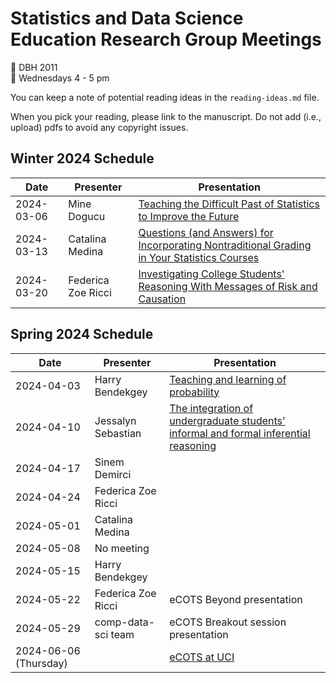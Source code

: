 # Statistics and Data Science Education Research Group Meetings

:pushpin: DBH 2011   
:calendar: Wednesdays 4 - 5 pm

You can keep a note of potential reading ideas in the `reading-ideas.md` file. 

When you pick your reading, please link to the manuscript. Do not add (i.e., upload) pdfs to avoid any copyright issues. 

## Winter 2024 Schedule

| Date | Presenter | Presentation |
|------|-----------|---------|
|2024-03-06   |Mine Dogucu           | [Teaching the Difficult Past of Statistics to Improve the Future](https://www.tandfonline.com/doi/full/10.1080/26939169.2023.2224407)        |
| 2024-03-13    | Catalina Medina           | [Questions (and Answers) for Incorporating Nontraditional Grading in Your Statistics Courses](https://doi.org/10.1080/26939169.2023.2277851)        |
| 2024-03-20     | Federica Zoe Ricci          | [Investigating College Students' Reasoning With Messages of Risk and Causation](https://doi.org/10.1080/10691898.2018.1456989)        |

## Spring 2024 Schedule

| Date | Presenter | Presentation |
|------|-----------|---------|
| 2024-04-03 |Harry Bendekgey | [Teaching and learning of probability](https://link.springer.com/article/10.1007/s11858-023-01511-5)  |
| 2024-04-10     | Jessalyn Sebastian | [The integration of undergraduate students' informal and formal inferential reasoning](https://link.springer.com/article/10.1007/s10649-022-10205-w) |
| 2024-04-17 | Sinem Demirci    |         |
| 2024-04-24 | Federica Zoe Ricci    |         |
| 2024-05-01 | Catalina Medina    |         |
| 2024-05-08 |  No meeting  |       |
| 2024-05-15 |  Harry Bendekgey   |         |
| 2024-05-22 | Federica Zoe Ricci    | eCOTS Beyond presentation        |
| 2024-05-29 |  comp-data-sci team   | eCOTS Breakout session presentation        |
| 2024-06-06 (Thursday) |   |[eCOTS at UCI](https://www.stat.uci.edu/eCOTS/)         |
